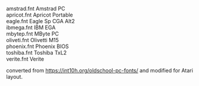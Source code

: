 amstrad.fnt     Amstrad PC  
apricot.fnt     Apricot Portable  
eagle.fnt       Eagle Sp CGA Alt2  
ibmega.fnt      IBM EGA  
mbytep.fnt      MByte PC  
oliveti.fnt     Olivetti M15  
phoenix.fnt     Phoenix BIOS  
toshiba.fnt     Toshiba TxL2  
verite.fnt      Verite  

converted from https://int10h.org/oldschool-pc-fonts/ and modified for Atari layout.
